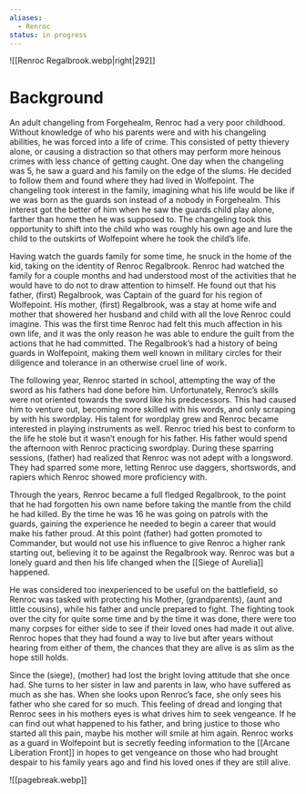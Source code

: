 ```yaml
---
aliases:
  - Renroc
status: in progress
---
```


![[Renroc Regalbrook.webp|right|292]]

# Background

An adult changeling from Forgehealm, Renroc had a very poor childhood. Without knowledge of who his parents were and with his changeling abilities, he was forced into a life of crime. This consisted of petty thievery alone, or causing a distraction so that others may perform more heinous crimes with less chance of getting caught. One day when the changeling was 5, he saw a guard and his family on the edge of the slums. He decided to follow them and found where they had lived in Wolfepoint. The changeling took interest in the family, imagining what his life would be like if we was born as the guards son instead of a nobody in Forgehealm. This interest got the better of him when he saw the guards child play alone, farther than home then he was supposed to. The changeling took this opportunity to shift into the child who was roughly his own age and lure the child to the outskirts of Wolfepoint where he took the child’s life.

Having watch the guards family for some time, he snuck in the home of the kid, taking on the identity of Renroc Regalbrook. Renroc had watched the family for a couple months and had understood most of the activities that he would have to do not to draw attention to himself. He found out that his father, (first) Regalbrook, was Captain of the guard for his region of Wolfepoint. His mother, (first) Regalbrook, was a stay at home wife and mother that showered her husband and child with all the love Renroc could imagine. This was the first time Renroc had felt this much affection in his own life, and it was the only reason he was able to endure the guilt from the actions that he had committed. The Regalbrook’s had a history of being guards in Wolfepoint, making them well known in military circles for their diligence and tolerance in an otherwise cruel line of work.

The following year, Renroc started in school, attempting the way of the sword as his fathers had done before him. Unfortunately, Renroc’s skills were not oriented towards the sword like his predecessors. This had caused him to venture out, becoming more skilled with his words, and only scraping by with his swordplay. His talent for wordplay grew and Renroc became interested in playing instruments as well. Renroc tried his best to conform to the life he stole but it wasn’t enough for his father. His father would spend the afternoon with Renroc practicing swordplay. During these sparring sessions, (father) had realized that Renroc was not adept with a longsword. They had sparred some more, letting Renroc use daggers, shortswords, and rapiers which Renroc showed more proficiency with.

Through the years, Renroc became a full fledged Regalbrook, to the point that he had forgotten his own name before taking the mantle from the child he had killed. By the time he was 16 he was going on patrols with the guards, gaining the experience he needed to begin a career that would make his father proud. At this point (father) had gotten promoted to Commander, but would not use his influence to give Renroc a higher rank starting out, believing it to be against the Regalbrook way. Renroc was but a lonely guard and then his life changed when the [[Siege of Aurelia]] happened.

He was considered too inexperienced to be useful on the battlefield, so Renroc was tasked with protecting his Mother, (grandparents), (aunt and little cousins), while his father and uncle prepared to fight. The fighting took over the city for quite some time and by the time it was done, there were too many corpses for either side to see if their loved ones had made it out alive. Renroc hopes that they had found a way to live but after years without hearing from either of them, the chances that they are alive is as slim as the hope still holds.

Since the (siege), (mother) had lost the bright loving attitude that she once had. She turns to her sister in law and parents in law, who have suffered as much as she has. When she looks upon Renroc’s face, she only sees his father who she cared for so much. This feeling of dread and longing that Renroc sees in his mothers eyes is what drives him to seek vengeance. If he can find out what happened to his father, and bring justice to those who started all this pain, maybe his mother will smile at him again. Renroc works as a guard in Wolfepoint but is secretly feeding information to the [[Arcane Liberation Front]] in hopes to get vengeance on those who had brought despair to his family years ago and find his loved ones if they are still alive.

![[pagebreak.webp]]